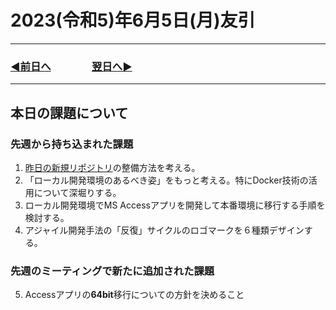 # 2023(令和5)年6月5日(月)友引
---
### [◀️前日へ](https://github.com/yuasys/chatty-journal/blob/main/2023/06/2023-06-04.md)&emsp;&emsp;&emsp;&emsp;[翌日へ▶️](https://github.com/yuasys/chatty-journal/blob/main/2023/06/2023-06-06.md)
---

## 本日の課題について

### 先週から持ち込まれた課題

1. [昨日の新規リポジトリ](https://github.com/yuasys/scratch001)の整備方法を考える。
2. 「ローカル開発環境のあるべき姿」をもっと考える。特にDocker技術の活用について深堀りする。
3. ローカル開発環境でMS Accessアプリを開発して本番環境に移行する手順を検討する。
4. アジャイル開発手法の「反復」サイクルのロゴマークを６種類デザインする。

### 先週のミーティングで新たに追加された課題

5. Accessアプリの<b>64bit</b>移行についての方針を決めること
